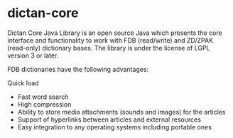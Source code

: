 # dictan-core
Dictan Core Java Library is an open source Java which presents the core interface and functionality to work with FDB (read/write) and ZD/ZPAK (read-only) dictionary bases. The library is under the license of LGPL version 3 or later.

FDB dictionaries have the following advantages:

Quick load
- Fast word search
- High compression
- Ability to store media attachments (sounds and images) for the articles
- Support of hyperlinks between articles and external resources
- Easy integration to any operating systems including portable ones
